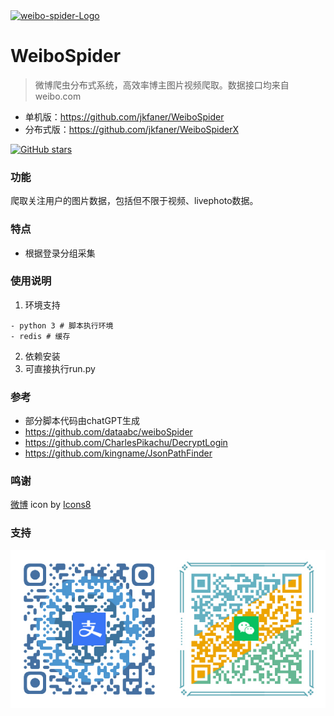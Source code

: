 <a href="https://github.com/jkfaner/WeiboSpider">
 <img alt="weibo-spider-Logo" src="https://github.com/jkfaner/WeiboSpider/blob/master/image/icons8-微博.svg">
</a>

# WeiboSpider

> 微博爬虫分布式系统，高效率博主图片视频爬取。数据接口均来自weibo.com
- 单机版：https://github.com/jkfaner/WeiboSpider
- 分布式版：https://github.com/jkfaner/WeiboSpiderX

[![GitHub stars](https://img.shields.io/github/stars/jkfaner/apple-monitor.svg)](https://github.com/jkfaner/apple-monitor)

### 功能

爬取关注用户的图片数据，包括但不限于视频、livephoto数据。

### 特点

- 根据登录分组采集

### 使用说明

1. 环境支持

```
- python 3 # 脚本执行环境
- redis # 缓存
```

2. 依赖安装
3. 可直接执行run.py

### 参考

- 部分脚本代码由chatGPT生成
- https://github.com/dataabc/weiboSpider
- https://github.com/CharlesPikachu/DecryptLogin
- https://github.com/kingname/JsonPathFinder

### 鸣谢

<a target="_blank" href="https://icons8.com/icon/20910/微博">微博</a> icon by <a target="_blank" href="https://icons8.com">
Icons8</a>

### 支持

<p align="center">
  <a href="https://github.com/jkfaner/apple-monitor/blob/master/image/sponsor.jpg">
   <img alt="apple-monitor" src="https://github.com/jkfaner/apple-monitor/blob/master/image/sponsor.jpg">
  </a>
</p>